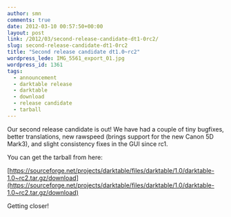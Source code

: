 ```yaml
---
author: smn
comments: true
date: 2012-03-10 00:57:50+00:00
layout: post
link: /2012/03/second-release-candidate-dt1-0rc2/
slug: second-release-candidate-dt1-0rc2
title: "Second release candidate dt1.0~rc2"
wordpress_lede: IMG_5561_export_01.jpg
wordpress_id: 1361
tags:
  - announcement
  - darktable release
  - darktable
  - download
  - release candidate
  - tarball
---
```

Our second release candidate is out!
We have had a couple of tiny bugfixes, better translations, new rawspeed (brings support for the new Canon 5D Mark3), and slight
consistency fixes in the GUI since rc1.

You can get the tarball from here:

[https://sourceforge.net/projects/darktable/files/darktable/1.0/darktable-1.0~rc2.tar.gz/download](https://sourceforge.net/projects/darktable/files/darktable/1.0/darktable-1.0~rc2.tar.gz/download)

Getting closer!

